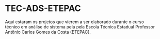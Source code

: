 # TEC-ADS-ETEPAC
Aqui estaram os projetos que vierem a ser elaborado durante o curso técnico em análise de sistema pela pela Escola Técnica Estadual Professor Antônio Carlos Gomes da Costa (ETEPAC).


